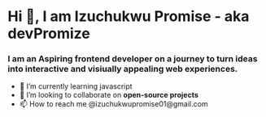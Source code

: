 <h1>Hi 👋, I am Izuchukwu Promise - aka devPromize</h1>
<h3>I am an Aspiring frontend developer on a journey to turn ideas into interactive and visiually appealing web experiences.</h3>
<ul >
<li>🌱 I’m currently learning javascript</li>
<li>💞️ I’m looking to collaborate on <b>open-source projects</b></li>
<li>📫 How to reach me @izuchukwupromise01@gmail.com</li>
</ul>


<!---
devPromize/devPromize is a ✨ special ✨ repository because its `README.md` (this file) appears on your GitHub profile.
You can click the Preview link to take a look at your changes.
--->

